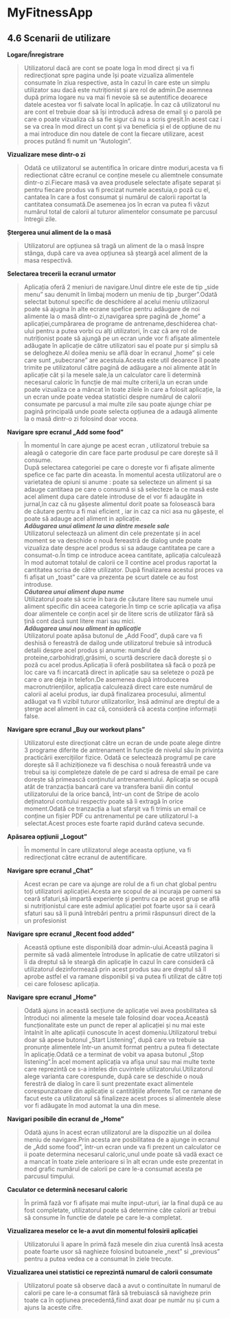 # MyFitnessApp

## 4.6 Scenarii de utilizare

**Logare/Înregistrare**
>Utilizatorul dacă are cont se poate loga în mod direct și va fi redirecționat spre pagina unde își poate vizualiza alimentele consumate în ziua respective, asta în cazul în care este un simplu utilizator sau dacă este nutriționist și are rol de admin.De asemnea după prima logare nu va mai fi nevoie să se autentifice deoarece datele acestea vor fi salvate local în aplicație.
În caz că utilizatorul nu are cont el trebuie doar să își introducă adresa de email și o parolă pe care o poate vizualiza că sa fie sigur că nu a scris greșit.În acest caz i se va crea în mod direct un cont și va beneficia și el de opțiune de nu a mai introduce din nou datele de cont la fiecare utilizare, acest proces putând fi numit un “Autologin”.
                 
**Vizualizare mese dintr-o zi**

>Odată ce utilizatorul se autentifica în oricare dintre moduri,acesta va fi rediectionat către ecranul ce conține mesele cu aliemtnele consumate dintr-o zi.Fiecare masă va avea produsele selectate afișate separat și pentru fiecare produs va fi precizat numele acestuia,o poză cu el, cantatea în care a fost consumat și numărul de calorii raportat la cantitatea consumată.De asemenea jos în ecran va putea fi văzut numărul total de calorii al tuturor alimentelor consumate pe parcusul întregii zile.
                                          
**Ștergerea unui aliment de la o masă**

>Utilizatorul are opțiunea să tragă un aliment de la o masă înspre stânga, după care va avea opțiunea să șteargă acel aliment de la masa respectivă.
		                        
**Selectarea trecerii la ecranul urmator**
>Aplicația oferă 2 meniuri de navigare.Unul dintre ele este de tip „side menu” sau denumit în limbaj modern un meniu de tip „burger”.Odată selectat butonul specific de deschidere al acelui meniu utilizaorul poate să ajugna în alte ecrane spefice pentru adăugare de noi alimente la o masă dintr-o zi,navigarea spre pagină de „home” a aplicației,cumpărarea de programe de antrename,deschiderea chat-ului pentru a putea vorbi cu alți utilizatori, în caz că are rol de nutriționist poate să ajungă pe un ecran unde vor fi afișate alimentele adăugate în aplicație de către utilizatori sau el poate pur și simplu să se delogheze.Al doilea meniu se află doar în ecranul „home” și cele care sunt „subecrane” are acestuia.Acesta este util deoarece îl poate trimite pe utilizatorul către pagină de adăugare a noi alimente atât în aplicație cât și la mesele sale,la un calculator care îi determină necesarul caloric în funcție de mai multe criterii,la un ecran unde poate vizualiza ce a mâncat în toate zilele în care a folosit aplicație, la un ecran unde poate vedea statistici despre numărul de calorii consumate pe parcusul a mai multe zile sau poate ajunge chiar pe pagină principală unde poate selecta opțiunea de a adaugă alimente la o masă dintr-o zi folosind doar vocea.
                                                    

**Navigare spre ecranul „Add some food”**

>În momentul în care ajunge pe acest ecran , utilizatorul trebuie sa aleagă o categorie din care face parte produsul pe care dorește să îl consume.                                                      
După selectarea categoriei pe care o dorește vor fi afișate alimente spefice ce fac parte din aceasta.
În momentul acesta utilizatorul are o varietatea de opiuni si anume : poate sa selecteze un aliment și sa adauge cantitaea pe care o consumă si să selecteze la ce masă este acel aliment dupa care datele introduse de el vor fi adaugăte in jurnal,în caz că nu gășeste alimentul dorit poate sa folosească bara de căutare pentru a fi mai eficient , iar in caz ca nici asa nu gășeste, el poate să adauge acel aliment in aplicație.\
***Adăugarea unui aliment la una dintre mesele sale***\
Utilizatorul selectează un aliment din cele prezentate și in acel moment se va deschide o nouă fereastră de dialog unde poate vizualiza date despre acel produs si sa adauge cantitatea pe care a consumat-o.În timp ce introduce aceea cantitate, aplicația calculează în mod automat totalul de calorii ce îl contine acel produs raportat la cantitatea scrisa de către utilizator. După finalizarea acestui proces va fi afișat un „toast” care va prezenta pe scurt datele ce au fost introduse.\
***Căutarea unui aliment dupa nume***\
Utilizatorul poate să scrie în bara de căutare litere sau numele unui aliment specific din aceea categorie.În timp ce scrie aplicația va afișa doar alimentele ce conțin acel șir de litere scris de utilizator fără să țină cont dacă sunt litere mari sau mici.\
***Adăugarea unui nou aliment in aplicație***\
Utilizatorul poate apăsa butonul de „Add Food”, după care va fi deshisă o fereastră de dailog unde utilizatorul trebuie să introducă detalii despre acel produs și anume: numărul de proteine,carbohidrați,grăsimi, o scurtă descriere dacă dorește și o poză cu acel produs.Aplicația îi oferă posbilitatea să facă o poză pe loc care va fi incarcată direct in aplicație sau sa seleteze o poză pe care o are deja in telefon.De asemenea după introducerea macronutriențiilor, aplicația calculează direct care este numărul de calorii al acelui produs, iar după finalizarea procesului, alimentul adăugat va fi vizibil tuturor utilizatorilor, însă adminul are dreptul de a șterge acel aliment in caz că, consideră că acesta conține informații false.
                                                 
**Navigare spre ecranul „Buy our workout plans”**
>Utilizatorul este direcționat către un ecran de unde poate alege dintre 3 programe diferite de antrenament în funcție de nivelul său în privința practicării exercițiilor fizice.
Odată ce selectează programul pe care dorește să îl achiziționeze va fi deschisa o nouă fereastră unde va trebui sa iși completeze datele de pe card si adresa de email pe care dorește să primească conținutul antrenamentului.
Aplicația se ocupă atât de tranzacția bancară care va transfera banii din contul utilizatorului de la orice bancă, într-un cont de Stripe de acolo deținatorul contului respectiv poate să îi extragă în orice moment.Odată ce tranzacția a luat sfarșit va fi trimis un email ce conține un fișier PDF cu antrenamentul pe care utilizatorul l-a selectat.Acest proces este foarte rapid durănd cateva secunde.
         
**Apăsarea opțiunii „Logout”**
>În momentul în care utilizatorul alege aceasta opțiune, va fi redirecționat către ecranul de autentificare.

**Navigare spre ecranul „Chat”**
>Acest ecran pe care va ajunge are rolul de a fi un chat global pentru toți utilizatorii aplicației.Acesta are scopul de ai incuraja pe oameni sa ceară sfaturi,să impartă experiențe și pentru ca pe acest grup se află si nutriționistul care este admiul aplicației pot foarte ușor sa ii ceară sfaturi sau să îi pună întrebări pentru a primii răspunsuri direct de la un profesionist
                                                 
**Navigare spre ecranul „Recent food added”**
>Această optiune este disponibilă doar admin-ului.Această pagina îi permite să vadă alimentele întroduse în aplicatie de catre utilizatori si îi da dreptul să le steargă din aplicație în cazul în care consideră că utilizatorul dezinformează prin acest produs sau are dreptul să îl aprobe astfel el va ramane disponibil și va putea fi utilizat de către toți cei care folosesc aplicația.
			 

**Navigare spre ecranul „Home”**
>Odată ajuns in această secțiune de aplicație vei avea posbilitatea să întroduci noi alimente la mesele tale folosind doar vocea.Această funcționalitate este un punct de reper al aplicației și nu mai este întalnit în alte aplicații cunoscute în acest domeniu.Utilizatorul trebui doar să apese butonul „Start Listening”, după care va trebuie sa pronunțe alimentele într-un anumit format pentru a putea fi detectate în aplicație.Odată ce a terminat de vobit va apasa butonul „Stop listening”.În acel moment aplicația va afișa unul sau mai multe texte care reprezintă ce s-a inteles din cuvintele utilizatorului.Utilizatorul alege varianta care corespunde, după care se deschide o nouă ferestră de dialog în care îi sunt prezentate exact alimentele corespunzatoare din aplicație si cantitățiile aferente.Tot ce ramane de facut este ca utilizatorul să finalizeze acest proces si alimentele alese vor fi adăugate în mod automat la una din mese.

                
**Navigari posibile din ecranul de „Home”**
>Odată ajuns în acest ecran utilizatorul are la dispozitie un al doilea meniu de navigare.Prin acesta are posbilitatea de a ajunge in ecranul de „Add  some food”, într-un ecran unde va fi prezent un calculator ce ii poate determina necesarul caloric,unul unde poate să vadă exact ce a mancat în toate ziele anterioare si în alt ecran unde este prezentat in mod grafic numărul de calorii pe care le-a consumat acesta pe parcusul timpului.

**Caculator ce determină necesarul caloric**
>În primă fază vor fi afișate mai multe input-uturi, iar la final după ce au fost completate, utilizatorul poate să determine câte calorii ar trebui să consume în functie de datele pe care le-a completat.

                              
**Vizualizarea meselor ce le-a avut din momentul folosirii aplicației**
>Utilizatorului îi apare în primă fază mesele din ziua curentă însă acesta poate foarte usor să naghieze folosind butoanele „next” si „previous” pentru a putea vedea ce a consumat în ziele trecute.
                                             
**Vizualizarea unei statistici ce reprezintă numarul de calorii consumate**
>Utilizatorul poate să observe dacă a avut o continuitate în numarul de calorii pe care le-a consumat fără să trebuiască să navigheze prin toate ca în opțiunea precedentă,fiind axat doar pe număr nu și cum a ajuns la aceste cifre.
                                                        

